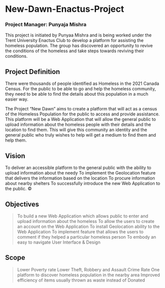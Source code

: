 # New-Dawn-Enactus-Project
### Project Manager: Punyaja Mishra

This project is initiated by Punyaa Mishra and is being worked under the Trent University Enactus Club to develop a platform for assisting the homeless population. The group has discovered an opportunity to revive the conditions of the homeless and take steps towards reviving their conditions.

## Project Definition

There were thousands of people identified as Homeless in the 2021 Canada Census. For the public to be able to go and help the homeless community, they need to be able to find the details about this population in a much easier way. 

The Project “New Dawn” aims to create a platform that will act as a census of the Homeless Population for the public to access and provide assistance. This platform will be a Web Application that will allow the general public to upload information about the homeless people with their details and the location to find them. This will give this community an identity and the general public who truly wishes to help will get a medium to find them and help them. 


## Vision

To deliver an accessible platform to the general public with the ability to upload information about the needy
To implement the Geolocation feature that delivers the information based on the location
To procure information about nearby shelters
To successfully introduce the new Web Application to the public. ©


## Objectives

> To build a new Web Application which allows public to enter and upload information about the homeless
> To allow the users to create an account on the Web Application 
> To install Geolocation ability to the Web Application
> To implement feature that allows the users to comment if they helped a particular homeless person
> To embody an easy to navigate User Interface & Design


## Scope

> Lower Poverty rate 
> Lower Theft, Robbery and Assault Crime Rate
> One platform to discover homeless population in the nearby area
> Improved efficiency of items usually thrown as waste instead of Donated
